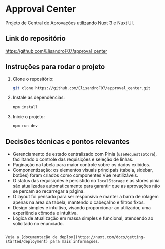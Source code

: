 
# Approval Center

Projeto de Central de Aprovações utilizando Nuxt 3 e Nuxt UI.

## Link do repositório

https://github.com/ElisandroF07/approval_center

## Instruções para rodar o projeto

1. Clone o repositório:
	```bash
	git clone https://github.com/ElisandroF07/approval_center.git
	```
2. Instale as dependências:
	```bash
	npm install
	```
3. Inicie o projeto:
	```bash
	npm run dev
	```

## Decisões técnicas e pontos relevantes

- Gerenciamento de estado centralizado com Pinia (`useRequestsStore`), facilitando o controle das requisições e seleção de linhas.
- Paginação na tabela para maior controle sobre os dados exibidos.
- Componentização: os elementos visuais principais (tabela, sidebar, botões) foram criados como componentes Vue reutilizáveis.
- O status das requisições é persistido no `localStorage` e as stores pinia são atualizadas automaticamente para garantir que as aprovações não se percam ao recarregar a página.
- O layout foi pensado para ser responsivo e manter a barra de rolagem apenas na área da tabela, mantendo o cabeçalho e filtros fixos.
- Design simples e intuitivo, visando proporcionar ao utilizador, uma experiência cômoda e intuitiva.
- Lógica de atualização em massa simples e funcional, atendendo ao solicitado no enunciado.

```

Veja a [documentação de deploy](https://nuxt.com/docs/getting-started/deployment) para mais informações.
